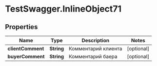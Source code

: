# TestSwagger.InlineObject71

## Properties

Name | Type | Description | Notes
------------ | ------------- | ------------- | -------------
**clientComment** | **String** | Комментарий клиента | [optional] 
**buyerComment** | **String** | Комментарий баера | [optional] 


